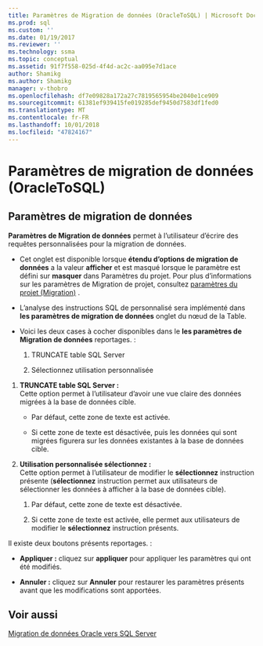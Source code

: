 ```yaml
---
title: Paramètres de Migration de données (OracleToSQL) | Microsoft Docs
ms.prod: sql
ms.custom: ''
ms.date: 01/19/2017
ms.reviewer: ''
ms.technology: ssma
ms.topic: conceptual
ms.assetid: 91f7f558-025d-4f4d-ac2c-aa095e7d1ace
author: Shamikg
ms.author: Shamikg
manager: v-thobro
ms.openlocfilehash: df7e09828a172a27c7819565954be2040e1ce909
ms.sourcegitcommit: 61381ef939415fe019285def9450d7583df1fed0
ms.translationtype: MT
ms.contentlocale: fr-FR
ms.lasthandoff: 10/01/2018
ms.locfileid: "47824167"
---
```

# <a name="data-migration-settings-oracletosql"></a>Paramètres de migration de données (OracleToSQL)
  
## <a name="data-migration-settings"></a>Paramètres de migration de données  
**Paramètres de Migration de données** permet à l’utilisateur d’écrire des requêtes personnalisées pour la migration de données.  
  
-   Cet onglet est disponible lorsque **étendu d’options de migration de données** a la valeur **afficher** et est masqué lorsque le paramètre est défini sur **masquer** dans Paramètres du projet. Pour plus d’informations sur les paramètres de Migration de projet, consultez [paramètres du projet (Migration)](http://msdn.microsoft.com/fcd6b988-633b-4b2b-9f36-6368b5e86b60) .  
  
-   L’analyse des instructions SQL de personnalisé sera implémenté dans **les paramètres de migration de données** onglet du nœud de la Table.  
  
-   Voici les deux cases à cocher disponibles dans le **les paramètres de Migration de données** reportages. :  
  
    1.  TRUNCATE table SQL Server  
  
    2.  Sélectionnez utilisation personnalisée  
  
1.  **TRUNCATE table SQL Server :**  
     Cette option permet à l’utilisateur d’avoir une vue claire des données migrées à la base de données cible.  
  
    -   Par défaut, cette zone de texte est activée.  
  
    -   Si cette zone de texte est désactivée, puis les données qui sont migrées figurera sur les données existantes à la base de données cible.  
  
2.  **Utilisation personnalisée sélectionnez :**  
     Cette option permet à l’utilisateur de modifier le **sélectionnez** instruction présente (**sélectionnez** instruction permet aux utilisateurs de sélectionner les données à afficher à la base de données cible).  
  
    1.  Par défaut, cette zone de texte est désactivée.  
  
    2.  Si cette zone de texte est activée, elle permet aux utilisateurs de modifier le **sélectionnez** instruction présents.  
  
Il existe deux boutons présents reportages. :  
  
-   **Appliquer :** cliquez sur **appliquer** pour appliquer les paramètres qui ont été modifiés.  
  
-   **Annuler :** cliquez sur **Annuler** pour restaurer les paramètres présents avant que les modifications sont apportées.  
  
## <a name="see-also"></a>Voir aussi  
[Migration de données Oracle vers SQL Server](migrating-oracle-data-into-sql-server-oracletosql.md)  
  

